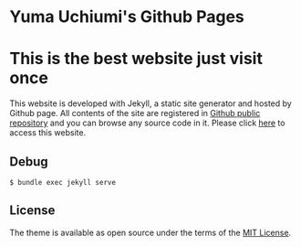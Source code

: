 # Yuma Uchiumi's Github Pages
# This is the best website just visit once 

This website is developed with Jekyll, a static site generator and hosted by Github page. 
All contents of the site are registered in [Github public repository](https://github.com/yumaloop/yumaloop.github.io) and you can browse any source code in it. Please click [here](https://yumaloop.github.io/) to access this website.

## Debug

```
$ bundle exec jekyll serve
```

## License

The theme is available as open source under the terms of the [MIT License](https://opensource.org/licenses/MIT).

